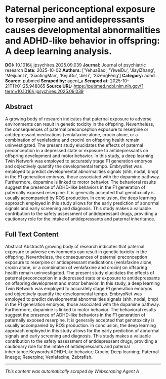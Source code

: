 # Paternal periconceptional exposure to reserpine and antidepressants causes developmental abnormalities and ADHD-like behavior in offspring: A deep learning analysis.

**DOI:** 10.1016/j.jpsychires.2025.09.039
**Journal:** Journal of psychiatric research
**Date:** 2025-10-02
**Authors:** ['YehuaBao', 'YiweiDu', 'JiayiZhang', 'MeijuanLi', 'XiaotingMan', 'KejuGu', 'JieLi', 'XizengFeng']
**Category:** adhd
**Source:** pubmed
**Scraped by:** agent_a
**Scraped at:** 2025-10-21T11:01:25.948065
**Source URL:** https://pubmed.ncbi.nlm.nih.gov/?term=10.1016/j.jpsychires.2025.09.039

## Abstract

A growing body of research indicates that paternal exposure to adverse environments can result in genetic toxicity in the offspring. Nevertheless, the consequences of paternal preconception exposure to reserpine or antidepressant medications (venlafaxine alone, crocin alone, or a combination of venlafaxine and crocin) on offspring health remain uninvestigated. The present study elucidates the effects of paternal preconception in a depressed state or exposure to antidepressants on offspring development and motor behavior. In this study, a deep learning Twin Network was employed to accurately stage F1 generation embryos and objectively quantify the developmental tempo. EmbryoNet was employed to predict developmental abnormalities signals (shh, nodal, bmp) in the F1 generation embryos, those associated with the dopamine pathway. Furthermore, dopamine is linked to motor behavior. The behavioral results suggest the presence of ADHD-like behaviors in the F1 generation of paternally exposed reserpine. It is generally accepted that genotoxicity is usually accompanied by ROS production. In conclusion, the deep learning approach employed in this study allows for the early prediction of abnormal signals and early screening and diagnosis. This study makes a valuable contribution to the safety assessment of antidepressant drugs, providing a cautionary role for the intake of antidepressants and paternal inheritance.

## Full Text Content

Abstract AbstractA growing body of research indicates that paternal exposure to adverse environments can result in genetic toxicity in the offspring. Nevertheless, the consequences of paternal preconception exposure to reserpine or antidepressant medications (venlafaxine alone, crocin alone, or a combination of venlafaxine and crocin) on offspring health remain uninvestigated. The present study elucidates the effects of paternal preconception in a depressed state or exposure to antidepressants on offspring development and motor behavior. In this study, a deep learning Twin Network was employed to accurately stage F1 generation embryos and objectively quantify the developmental tempo. EmbryoNet was employed to predict developmental abnormalities signals (shh, nodal, bmp) in the F1 generation embryos, those associated with the dopamine pathway. Furthermore, dopamine is linked to motor behavior. The behavioral results suggest the presence of ADHD-like behaviors in the F1 generation of paternally exposed reserpine. It is generally accepted that genotoxicity is usually accompanied by ROS production. In conclusion, the deep learning approach employed in this study allows for the early prediction of abnormal signals and early screening and diagnosis. This study makes a valuable contribution to the safety assessment of antidepressant drugs, providing a cautionary role for the intake of antidepressants and paternal inheritance.Keywords:ADHD-Like behavior; Crocin; Deep learning; Paternal lineage; Reserpine; Venlafaxine; Zebrafish.

---
*This content was automatically scraped by Webscraping Agent A*
